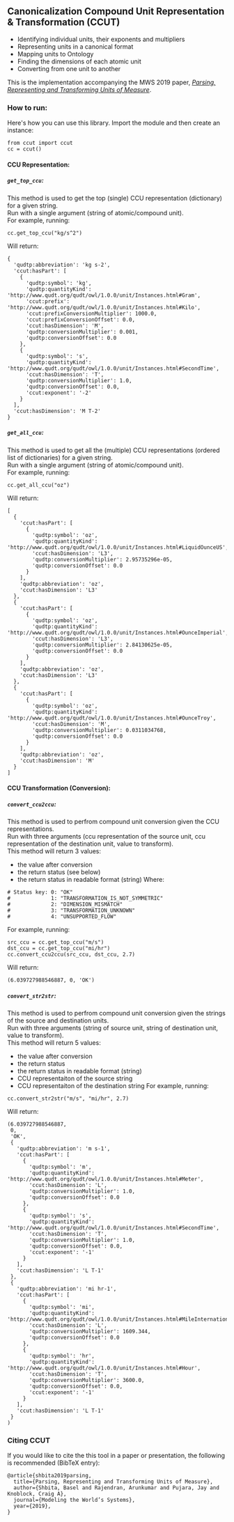 ## Canonicalization Compound Unit Representation & Transformation (CCUT)
- Identifying individual units, their exponents and multipliers
- Representing units in a canonical format
- Mapping units to Ontology
- Finding the dimensions of each atomic unit
- Converting from one unit to another

This is the implementation accompanying the MWS 2019 paper, [_Parsing, Representing and Transforming Units of Measure_](https://www.momacs.pitt.edu/wp-content/uploads/2019/05/Parsing-Representing-and-Transforming-Units-of-Measure.pdf).


### How to run:
Here's how you can use this library. Import the module and then create an instance:
```
from ccut import ccut
cc = ccut()
```

#### CCU Representation:
##### `get_top_ccu`:
This method is used to get the top (single) CCU representation (dictionary) for a given string.<br />
Run with a single argument (string of atomic/compound unit).<br />
For example, running:
```
cc.get_top_ccu("kg/s^2")
```
Will return:
```
{
  'qudtp:abbreviation': 'kg s-2',
  'ccut:hasPart': [
    {
      'qudtp:symbol': 'kg',
      'qudtp:quantityKind': 'http://www.qudt.org/qudt/owl/1.0.0/unit/Instances.html#Gram',
      'ccut:prefix': 'http://www.qudt.org/qudt/owl/1.0.0/unit/Instances.html#Kilo',
      'ccut:prefixConversionMultiplier': 1000.0,
      'ccut:prefixConversionOffset': 0.0,
      'ccut:hasDimension': 'M',
      'qudtp:conversionMultiplier': 0.001,
      'qudtp:conversionOffset': 0.0
    },
    {
      'qudtp:symbol': 's',
      'qudtp:quantityKind': 'http://www.qudt.org/qudt/owl/1.0.0/unit/Instances.html#SecondTime',
      'ccut:hasDimension': 'T',
      'qudtp:conversionMultiplier': 1.0,
      'qudtp:conversionOffset': 0.0,
      'ccut:exponent': '-2'
    }
  ],
  'ccut:hasDimension': 'M T-2'
}
```

##### `get_all_ccu`:
This method is used to get all the (multiple) CCU representations (ordered list of dictionaries) for a given string.<br />
Run with a single argument (string of atomic/compound unit).<br />
For example, running:
```
cc.get_all_ccu("oz")
```
Will return:
```
[
  {
    'ccut:hasPart': [
      {
        'qudtp:symbol': 'oz',
        'qudtp:quantityKind': 'http://www.qudt.org/qudt/owl/1.0.0/unit/Instances.html#LiquidOunceUS',
        'ccut:hasDimension': 'L3',
        'qudtp:conversionMultiplier': 2.95735296e-05,
        'qudtp:conversionOffset': 0.0
      }
    ],
    'qudtp:abbreviation': 'oz',
    'ccut:hasDimension': 'L3'
  },
  {
    'ccut:hasPart': [
      {
        'qudtp:symbol': 'oz',
        'qudtp:quantityKind': 'http://www.qudt.org/qudt/owl/1.0.0/unit/Instances.html#OunceImperial',
        'ccut:hasDimension': 'L3',
        'qudtp:conversionMultiplier': 2.84130625e-05,
        'qudtp:conversionOffset': 0.0
      }
    ],
    'qudtp:abbreviation': 'oz',
    'ccut:hasDimension': 'L3'
  },
  {
    'ccut:hasPart': [
      {
        'qudtp:symbol': 'oz',
        'qudtp:quantityKind': 'http://www.qudt.org/qudt/owl/1.0.0/unit/Instances.html#OunceTroy',
        'ccut:hasDimension': 'M',
        'qudtp:conversionMultiplier': 0.0311034768,
        'qudtp:conversionOffset': 0.0
      }
    ],
    'qudtp:abbreviation': 'oz',
    'ccut:hasDimension': 'M'
  }
]
```

#### CCU Transformation (Conversion):
##### `convert_ccu2ccu`:
This method is used to perfrom compound unit conversion given the CCU representations.<br />
Run with three arguments (ccu representation of the source unit, ccu representation of the destination unit, value to transform).<br />
This method will return 3 values:
- the value after conversion
- the return status (see below)
- the return status in readable format (string)
Where:
```
# Status key: 0: "OK"
#             1: "TRANSFORMATION_IS_NOT_SYMMETRIC"
#             2: "DIMENSION_MISMATCH"
#             3: "TRANSFORMATION_UNKNOWN"
#             4: "UNSUPPORTED_FLOW"
```
For example, running:
```
src_ccu = cc.get_top_ccu("m/s")
dst_ccu = cc.get_top_ccu("mi/hr")
cc.convert_ccu2ccu(src_ccu, dst_ccu, 2.7)
```
Will return:
```
(6.039727988546887, 0, 'OK')
```

##### `convert_str2str`:
This method is used to perfrom compound unit conversion given the strings of the source and destination units.<br />
Run with three arguments (string of source unit, string of destination unit, value to transform).<br />
This method will return 5 values:
- the value after conversion
- the return status
- the return status in readable format (string)
- CCU representaiton of the source string
- CCU representaiton of the destination string
For example, running:
```
cc.convert_str2str("m/s", "mi/hr", 2.7)
```
Will return:
```
(6.039727988546887,
 0,
 'OK',
 {
   'qudtp:abbreviation': 'm s-1',
   'ccut:hasPart': [
     {
       'qudtp:symbol': 'm',
       'qudtp:quantityKind': 'http://www.qudt.org/qudt/owl/1.0.0/unit/Instances.html#Meter',
       'ccut:hasDimension': 'L',
       'qudtp:conversionMultiplier': 1.0,
       'qudtp:conversionOffset': 0.0
     },
     {
       'qudtp:symbol': 's',
       'qudtp:quantityKind': 'http://www.qudt.org/qudt/owl/1.0.0/unit/Instances.html#SecondTime',
       'ccut:hasDimension': 'T',
       'qudtp:conversionMultiplier': 1.0,
       'qudtp:conversionOffset': 0.0,
       'ccut:exponent': '-1'
     }
   ],
   'ccut:hasDimension': 'L T-1'
 },
 {
   'qudtp:abbreviation': 'mi hr-1',
   'ccut:hasPart': [
     {
       'qudtp:symbol': 'mi',
       'qudtp:quantityKind': 'http://www.qudt.org/qudt/owl/1.0.0/unit/Instances.html#MileInternational',
       'ccut:hasDimension': 'L',
       'qudtp:conversionMultiplier': 1609.344,
       'qudtp:conversionOffset': 0.0
     },
     {
       'qudtp:symbol': 'hr',
       'qudtp:quantityKind': 'http://www.qudt.org/qudt/owl/1.0.0/unit/Instances.html#Hour',
       'ccut:hasDimension': 'T',
       'qudtp:conversionMultiplier': 3600.0,
       'qudtp:conversionOffset': 0.0,
       'ccut:exponent': '-1'
     }
   ],
   'ccut:hasDimension': 'L T-1'
 }
)
```


### Citing CCUT
If you would like to cite the this tool in a paper or presentation, the following is recommended (BibTeX entry):
```
@article{shbita2019parsing,
  title={Parsing, Representing and Transforming Units of Measure},
  author={Shbita, Basel and Rajendran, Arunkumar and Pujara, Jay and Knoblock, Craig A},
  journal={Modeling the World’s Systems},
  year={2019},
}
```
